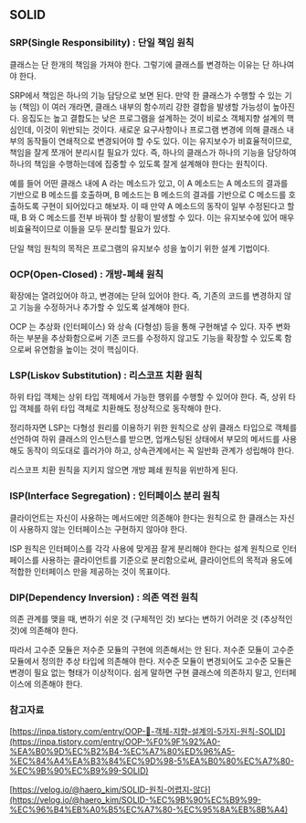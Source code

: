 ## SOLID

### SRP(Single Responsibility) : 단일 책임 원칙

클래스는 단 한개의 책임을 가져야 한다. 그렇기에 클래스를 변경하는 이유는 단 하나여야 한다.  

SRP에서 책임은 하나의 기능 담당으로 보면 된다. 만약 한 클래스가 수행할 수 있는 기능 (책임) 이 여러 개라면, 클래스 내부의 함수끼리 강한 결합을 발생할 가능성이 높아진다. 응집도는 높고 결합도는 낮은 프로그램을 설계하는 것이 비로소 객체지향 설계의 핵심인데, 이것이 위반되는 것이다. 새로운 요구사항이나 프로그램 변경에 의해 클래스 내부의 동작들이 연쇄적으로 변경되어야 할 수도 있다. 이는 유지보수가 비효율적이므로, 책임을 잘게 쪼개어 분리시킬 필요가 있다. 즉, 하나의 클래스가 하나의 기능을 담당하여 하나의 책임을 수행하는데에 집중할 수 있도록 잘게 설계해야 한다는 원칙이다. 

예를 들어 어떤 클래스 내에 A 라는 메소드가 있고, 이 A 메소드는 A 메소드의 결과를 기반으로 B 메소드를 호출하며, B 메소드는 B 메소드의 결과를 기반으로 C 메소드를 호출하도록 구현이 되어있다고 해보자. 이 때 만약 A 메소드의 동작이 일부 수정된다고 할 때, B 와 C 메소드를 전부 바꿔야 할 상황이 발생할 수 있다. 이는 유지보수에 있어 매우 비효율적이므로 이들을 모두 분리할 필요가 있다.

단일 책임 원칙의 목적은 프로그램의 유지보수 성을 높이기 위한 설계 기법이다.

### OCP(Open-Closed) : 개방-폐쇄 원칙

확장에는 열려있어야 하고, 변경에는 닫혀 있어야 한다. 즉, 기존의 코드를 변경하지 않고 기능을 수정하거나 추가할 수 있도록 설계해야 한다.

OCP 는 추상화 (인터페이스) 와 상속 (다형성) 등을 통해 구현해낼 수 있다. 자주 변화하는 부분을 추상화함으로써 기존 코드를 수정하지 않고도 기능을 확장할 수 있도록 함으로써 유연함을 높이는 것이 핵심이다.

### LSP(Liskov Substitution) : 리스코프 치환 원칙

하위 타입 객체는 상위 타입 객체에서 가능한 행위를 수행할 수 있어야 한다. 즉, 상위 타입 객체를 하위 타입 객체로 치환해도 정상적으로 동작해야 한다. 

정리하자면 LSP는 다형성 원리를 이용하기 위한 원칙으로 상위 클래스 타입으로 객체를 선언하여 하위 클래스의 인스턴스를 받으면, 업캐스팅된 상태에서 부모의 메서드를 사용해도 동작이 의도대로 흘러가야 하고, 상속관계에서는 꼭 일반화 관계가 성립해야 한다. 

리스코프 치환 원칙을 지키지 않으면 개방 폐쇄 원칙을 위반하게 된다. 

### ISP(Interface Segregation) : 인터페이스 분리 원칙

클라이언트는 자신이 사용하는 메서드에만 의존해야 한다는 원칙으로 한 클래스는 자신이 사용하지 않는 인터페이스는 구현하지 않아야 한다. 

ISP 원칙은 인터페이스를 각각 사용에 맞게끔 잘게 분리해야 한다는 설계 원칙으로 인터페이스를 사용하는 클라이언트를 기준으로 분리함으로써, 클라이언트의 목적과 용도에 적합한 인터페이스 만을 제공하는 것이 목표이다.

### DIP(Dependency Inversion) : 의존 역전 원칙

의존 관계를 맺을 때, 변하기 쉬운 것 (구체적인 것) 보다는 변하기 어려운 것 (추상적인 것)에 의존해야 한다.

따라서 고수준 모듈은 저수준 모듈의 구현에 의존해서는 안 된다. 저수준 모듈이 고수준 모듈에서 정의한 추상 타입에 의존해야 한다. 저수준 모듈이 변경되어도 고수준 모듈은 변경이 필요 없는 형태가 이상적이다. 쉽게 말하면 구현 클래스에 의존하지 말고, 인터페이스에 의존해야 한다. 

### 참고자료

[https://inpa.tistory.com/entry/OOP-💠-객체-지향-설계의-5가지-원칙-SOLID](https://inpa.tistory.com/entry/OOP-%F0%9F%92%A0-%EA%B0%9D%EC%B2%B4-%EC%A7%80%ED%96%A5-%EC%84%A4%EA%B3%84%EC%9D%98-5%EA%B0%80%EC%A7%80-%EC%9B%90%EC%B9%99-SOLID)

[https://velog.io/@haero_kim/SOLID-원칙-어렵지-않다](https://velog.io/@haero_kim/SOLID-%EC%9B%90%EC%B9%99-%EC%96%B4%EB%A0%B5%EC%A7%80-%EC%95%8A%EB%8B%A4)